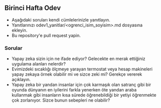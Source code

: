 
## Birinci Hafta Odev

- Aşağıdaki soruları kendi cümlelerinizle yanıtlayın.
- Yanıtlarınızı odev1_yanitlar/<ogrenci_isim_soyisim>.md dosyasına ekleyin.
- Bu repository'e pull request yapin.



### Sorular 

- Yapay zeka sizin için ne ifade ediyor? Gelecekte en merak ettiğiniz uygulama alanları nelerdir? 
- Evimizdeki sıcaklığı ölçmeye yarayan termostat veya hesap makineleri yapay zekaya örnek olabilir mi ve sizce zeki mi? Gerekçe vererek açıklayın. 
- Yapay zeka bir yandan insanlar için çok karmaşık olan satranç gibi bir oyunda dünyanın en iyilerini farkla yenerken öte yandan araba kullanmak gibi insanların kısa sürede öğrenebildiği bir yetiyi öğrenmekte çok zorlanıyor. Sizce bunun sebepleri ne olabilir?